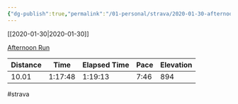 ```yaml
---
{"dg-publish":true,"permalink":"/01-personal/strava/2020-01-30-afternoon-run/"}
---
```



[[2020-01-30\|2020-01-30]]

[Afternoon Run](https://www.strava.com/activities/3058229796)

| Distance | Time    | Elapsed Time | Pace | Elevation |
| -------- | ------- | ------------ | ---- | --------- |
| 10.01    | 1:17:48 | 1:19:13      | 7:46 | 894       |




#strava
